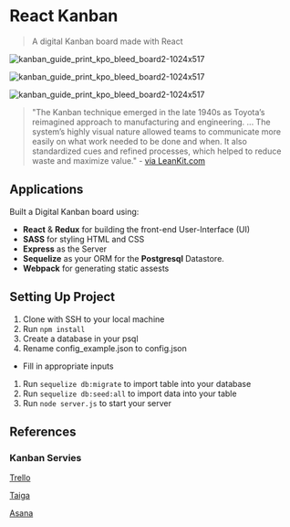 # React Kanban
> A digital Kanban board made with React

![kanban_guide_print_kpo_bleed_board2-1024x517](http://i.imgur.com/r7iC8ni.png)

![kanban_guide_print_kpo_bleed_board2-1024x517](http://i.imgur.com/qzeLiYF.png)

![kanban_guide_print_kpo_bleed_board2-1024x517](http://i.imgur.com/6dgzB53.png)

> "The Kanban technique emerged in the late 1940s as Toyota’s reimagined approach to manufacturing and engineering. ... The system’s highly visual nature allowed teams to communicate more easily on what work needed to be done and when. It also standardized cues and refined processes, which helped to reduce waste and maximize value." - [via LeanKit.com](http://leankit.com/learn/kanban/kanban-board/)

## Applications
Built a Digital Kanban board using:
- **React** & **Redux** for building the front-end User-Interface (UI)
- **SASS** for styling HTML and CSS
- **Express** as the Server
- **Sequelize** as your ORM for the **Postgresql** Datastore.
- **Webpack** for generating static assests


## Setting Up Project

1. Clone with SSH to your local machine
1. Run `npm install`
1. Create a database in your psql
1. Rename config_example.json to config.json
  - Fill in appropriate inputs
1. Run `sequelize db:migrate` to import table into your database
1. Run `sequelize db:seed:all` to import data into your table
1. Run `node server.js` to start your server


## References

### Kanban Servies

[Trello](http://www.trello.com)

[Taiga](http://www.taiga.io)

[Asana](http://www.asana.com)
